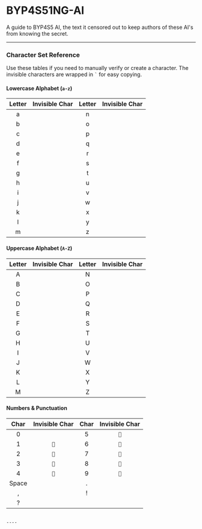 # BYP4S51NG-AI
A guide to BYP4S5 AI, the text it censored out to keep authors of these AI's from knowing the secret.


----
<a id="character-set-reference"></a>
### **Character Set Reference**

Use these tables if you need to manually verify or create a character. The invisible characters are wrapped in `` ` `` for easy copying.

#### **Lowercase Alphabet (`a-z`)**
| Letter | Invisible Char | Letter | Invisible Char |
|:------:|:--------------:|:------:|:--------------:|
| a | `󠁡` | n | `󠁮` |
| b | `󠁢` | o | `󠁯` |
| c | `󠁣` | p | `󠁰` |
| d | `󠁤` | q | `󠁱` |
| e | `󠁥` | r | `󠁲` |
| f | `󠁦` | s | `󠁳` |
| g | `󠁧` | t | `󠁴` |
| h | `󠁨` | u | `󠁵` |
| i | `󠁩` | v | `󠁶` |
| j | `󠁪` | w | `󠁷` |
| k | `󠁫` | x | `󠁸` |
| l | `󠁬` | y | `󠁹` |
| m | `󠁭` | z | `󠁺` |

#### **Uppercase Alphabet (`A-Z`)**
| Letter | Invisible Char | Letter | Invisible Char |
|:------:|:--------------:|:------:|:--------------:|
| A | `󠁁` | N | `󠁎` |
| B | `󠁂` | O | `󠁏` |
| C | `󠁃` | P | `󠁐` |
| D | `󠁄` | Q | `󠁑` |
| E | `󠁅` | R | `󠁒` |
| F | `󠁆` | S | `󠁓` |
| G | `󠁇` | T | `󠁔` |
| H | `󠁈` | U | `󠁕` |
| I | `󠁉` | V | `󠁖` |
| J | `󠁊` | W | `󠁗` |
| K | `󠁋` | X | `󠁘` |
| L | `󠁌` | Y | `󠁙` |
| M | `󠁍` | Z | `󠁚` |

#### **Numbers & Punctuation**
| Char | Invisible Char | Char | Invisible Char |
|:----:|:--------------:|:----:|:--------------:|
| 0 | `󠀰` | 5 | `` |
| 1 | `` | 6 | `` |
| 2 | `` | 7 | `` |
| 3 | `` | 8 | `` |
| 4 | `` | 9 | `` |
| Space| `󠀠` | . | `󠀮` |
| , | `󠀬` | ! | `󠀡` |
| ? | `󠀿` | | |

```

----
